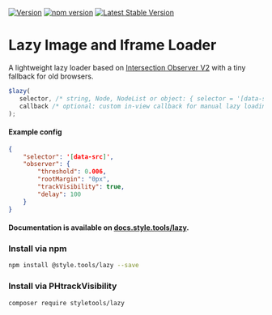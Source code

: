 [![Version](https://img.shields.io/github/release/style-tools/lazy.svg)](https://github.com/style-tools/lazy/releases) [![npm version](https://badge.fury.io/js/%40style.tools%2Flazy.svg)](http://badge.fury.io/js/%40style.tools%2Flazy) [![Latest Stable Version](https://poser.pugx.org/styletools/lazy/v/stable.png)](https://packagist.org/packages/styletools/lazy)

# Lazy Image and Iframe Loader

A lightweight lazy loader based on [Intersection Observer V2](https://developers.google.com/web/updates/2019/02/intersectionobserver-v2) with a tiny fallback for old browsers.

```javascript
$lazy(
   selector, /* string, Node, NodeList or object: { selector = '[data-src]', threshold=0.006, rootMargin = '0px', observer: { ... }} */
   callback /* optional: custom in-view callback for manual lazy loading */
);	
```

#### Example config

```json
{
    "selector": '[data-src]',
    "observer": {
        "threshold": 0.006,
        "rootMargin": "0px",
        "trackVisibility": true,
        "delay": 100
    }
}
```

#### Documentation is available on [docs.style.tools/lazy](https://docs.style.tools/lazy).

### Install via npm

```bash
npm install @style.tools/lazy --save
```

### Install via PHtrackVisibility
```bash
composer require styletools/lazy
```
